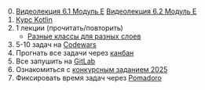 0. [Видеолекция 6.1 Модуль Е](https://t.me/c/2350450422/42) [Видеолекция 6.2 Модуль Е](https://t.me/c/2350450422/43)
1. [Курс Kotlin](https://www.youtube.com/watch?v=hivUn-YOTz4&list=PLgPRahgE-Gcu4s-I9mrHUrKUp9dY6QcJC)
2. 1 лекции (прочитать/повторить)
    * [Разные классы для разных слоев](https://github.com/JohnnySC/Lectures/blob/main/Easy%20code.%20Android.%20Лекция%20010.pdf)
3. 5-10 задач на [Codewars](https://www.codewars.com/dashboard)
4. Прогнать все задачи через [канбан](https://taiga.io/)
5. Все запушить на [GitLab](https://gitlab.com/)
6. Ознакомиться с [конкурсным заданием 2025](https://t.me/c/2350450422/31)
7. Фиксировать время задач через [Pomadoro](https://toggl.com/)
